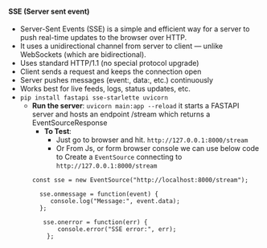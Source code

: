 #### SSE (Server sent event)
- Server-Sent Events (SSE) is a simple and efficient way for a server to push real-time updates to the browser over HTTP. 
- It uses a unidirectional channel from server to client — unlike WebSockets (which are bidirectional).
- Uses standard HTTP/1.1 (no special protocol upgrade)
- Client sends a request and keeps the connection open
- Server pushes messages (event:, data:, etc.) continuously
- Works best for live feeds, logs, status updates, etc.
- `pip install fastapi sse-starlette uvicorn`
  - **Run the server**: `uvicorn main:app --reload`  it starts a FASTAPI server and hosts an endpoint  /stream which returns a EventSourceResponse
    - **To Test**: 
      - Just go to browser and hit. `http://127.0.0.1:8000/stream`
      - Or From Js, or form browser console we can use below code to Create a `EventSource` connecting to `http://127.0.0.1:8000/stream`
    ```
    const sse = new EventSource("http://localhost:8000/stream");
    
      sse.onmessage = function(event) {
         console.log("Message:", event.data);
      };

       sse.onerror = function(err) {
           console.error("SSE error:", err);
        };

    ```
